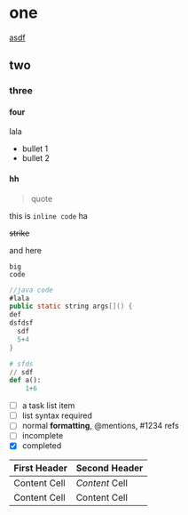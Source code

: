 ---
---

# one
<a href="#hh">asdf</a>
## two
### three
#### four

lala
- bullet 1
- bullet 2

#### hh

> quote

this is `inline code` ha

~~strike~~

and here

```
big
code
```

```java
//java code
#lala
public static string args[]() {
def
dsfdsf
  sdf
  5+4
}
```

```python
# sfds
// sdf
def a():
    1+6
```

- [ ] a task list item
- [ ] list syntax required
- [ ] normal **formatting**, @mentions, #1234 refs
- [ ] incomplete
- [x] completed

| First Header  | Second Header |
| ------------- | ------------- |
| Content Cell  | _Content_ Cell  |
| Content Cell  | Content Cell  |
    
    
